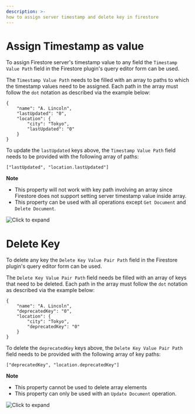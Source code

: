 ```yaml
---
description: >-
how to assign server timestamp and delete key in firestore
---
```


# Assign Timestamp as value

To assign Firestore server's timestamp value to any field the `Timestamp Value Path` field in the Firestore plugin's 
query editor form can be used.

The `Timestamp Value Path` needs to be filled with an array to paths to which the 
timestamp values need to be assigned. Each path in the array must follow the `dot` notation as described via the 
example below:

```text
{
	"name": "A. Lincoln",
	"lastUpdated": "0",
	"location": {
		"city": "Tokyo",
		"lastUpdated": "0"
	}
}
```

To update the `lastUpdated` keys above, the `Timestamp Value Path` field needs to be provided with the following 
array of paths:

```text
["lastUpdated", "location.lastUpdated"]
```

**Note**
- This property will not work with key path involving an array since Firestore does not support setting server 
  timestamp value inside array. 
- This property can be used with all operations except `Get Document` and `Delete Document`.

![Click to expand](../.gitbook/assets/firestore-server-timestamp.gif)

# Delete Key

To delete any key the `Delete Key Value Pair Path` field in the Firestore plugin's query editor form can be used.

The `Delete Key Value Pair Path` field needs be filled with an array of keys that need to be deleted. Each path in 
the array must follow the `dot` notation as described via the example below:

```text
{
	"name": "A. Lincoln",
	"deprecatedKey": "0",
	"location": {
		"city": "Tokyo",
		"deprecatedKey": "0"
	}
}
```
To delete the `deprecatedKey` keys above, the `Delete Key Value Pair Path` field needs to be provided with the 
following array of key paths:

```text
["deprecatedKey", "location.deprecatedKey"]
```

**Note**
- This property cannot be used to delete array elements
- This property can only be used with an `Update Document` operation.

![Click to expand](../.gitbook/assets/firestore-delete-key.gif)